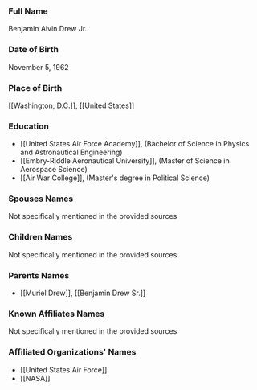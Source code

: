 ### Full Name

Benjamin Alvin Drew Jr.

### Date of Birth

November 5, 1962

### Place of Birth

[[Washington, D.C.]], [[United States]]

### Education

- [[United States Air Force Academy]], (Bachelor of Science in Physics and Astronautical Engineering)
- [[Embry-Riddle Aeronautical University]], (Master of Science in Aerospace Science)
- [[Air War College]], (Master's degree in Political Science)

### Spouses Names

Not specifically mentioned in the provided sources

### Children Names

Not specifically mentioned in the provided sources

### Parents Names

- [[Muriel Drew]], [[Benjamin Drew Sr.]]

### Known Affiliates Names

Not specifically mentioned in the provided sources

### Affiliated Organizations' Names

- [[United States Air Force]]
- [[NASA]]